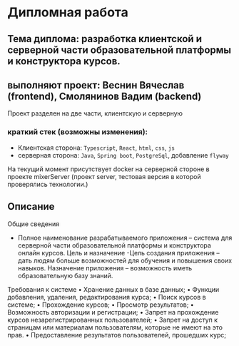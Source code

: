 # Дипломная работа 

## Тема диплома: разработка клиентской и серверной части образовательной платформы и конструктора курсов. 
## выполняют проект: Веснин Вячеслав (frontend), Смолянинов Вадим (backend)

Проект разделен на две части, клиентскую и серверную

### краткий стек (возможны изменения): 
- Клиентская сторона: `Typescript`, `React`, `html`, `css`, `js`
- серверная сторона: `Java`, `Spring boot`, `PostgreSql`, добавление `flyway`

На текущий момент присутствует docker на серверной стороне в проекте mixerServer
(проект server, тестовая версия в которой проверялись технологии.)

## Описание 

Общие сведения
- Полное наименование разрабатываемого приложения – система для серверной части образовательной платформы и конструктора онлайн курсов.
Цель и назначение
-Цель создания приложения – дать людям больше возможностей для обучения и повышения своих навыков. 
Назначение приложения – возможность иметь образовательную базу знаний.

Требования к системе
•	Хранение данных в базе данных;
•	Функции добавления, удаления, редактирования курса;
•	Поиск курсов в системе;
•	Прохождение курсов;
•	Просмотр результатов;
•	Возможность авторизации и регистрации;
•	Запрет на прохождение курсов незарегистрированных пользователей;
•	Запрет на доступ к страницам или материалам пользователям, которые не имеют на это прав. 
•	Предоставление результатов пользователей, прошедших курс;

